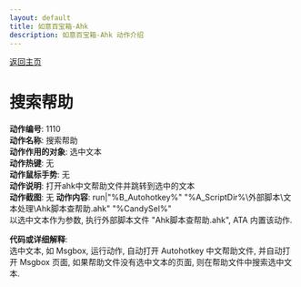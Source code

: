 ```yaml
---
layout: default
title: 如意百宝箱-Ahk
description: 如意百宝箱-Ahk 动作介绍
---
```


[返回主页](../index.md)

# [](#header-2) 搜索帮助

**动作编号**: 1110  
**动作名称**: 搜索帮助  
**动作作用的对象**: 选中文本  
**动作热键**: 无  
**动作鼠标手势**: 无  
**动作说明**: 打开ahk中文帮助文件并跳转到选中的文本  
**动作截图**: 无 
**动作内容**: run|"%B_Autohotkey%" "%A_ScriptDir%\外部脚本\文本处理\Ahk脚本查帮助.ahk" "%CandySel%"  
以选中文本作为参数, 执行外部脚本文件 "Ahk脚本查帮助.ahk", ATA 内置该动作.

**代码或详细解释**:  
选中文本, 如 Msgbox, 运行动作, 自动打开 Autohotkey 中文帮助文件, 并自动打开 Msgbox 页面, 如果帮助文件没有选中文本的页面, 则在帮助文件中搜索选中文本.  
  





